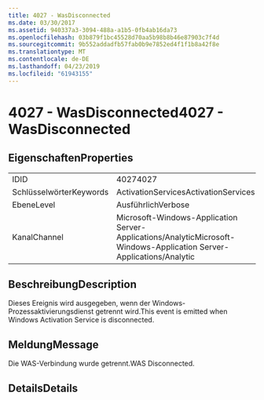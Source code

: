 ```yaml
---
title: 4027 - WasDisconnected
ms.date: 03/30/2017
ms.assetid: 940337a3-3094-488a-a1b5-0fb4ab16da73
ms.openlocfilehash: 03b879f1bc45528d70aa5b98b8b46e87903c7f4d
ms.sourcegitcommit: 9b552addadfb57fab0b9e7852ed4f1f1b8a42f8e
ms.translationtype: MT
ms.contentlocale: de-DE
ms.lasthandoff: 04/23/2019
ms.locfileid: "61943155"
---
```

# <a name="4027---wasdisconnected"></a><span data-ttu-id="3cb81-102">4027 - WasDisconnected</span><span class="sxs-lookup"><span data-stu-id="3cb81-102">4027 - WasDisconnected</span></span>
## <a name="properties"></a><span data-ttu-id="3cb81-103">Eigenschaften</span><span class="sxs-lookup"><span data-stu-id="3cb81-103">Properties</span></span>  
  
|||  
|-|-|  
|<span data-ttu-id="3cb81-104">ID</span><span class="sxs-lookup"><span data-stu-id="3cb81-104">ID</span></span>|<span data-ttu-id="3cb81-105">4027</span><span class="sxs-lookup"><span data-stu-id="3cb81-105">4027</span></span>|  
|<span data-ttu-id="3cb81-106">Schlüsselwörter</span><span class="sxs-lookup"><span data-stu-id="3cb81-106">Keywords</span></span>|<span data-ttu-id="3cb81-107">ActivationServices</span><span class="sxs-lookup"><span data-stu-id="3cb81-107">ActivationServices</span></span>|  
|<span data-ttu-id="3cb81-108">Ebene</span><span class="sxs-lookup"><span data-stu-id="3cb81-108">Level</span></span>|<span data-ttu-id="3cb81-109">Ausführlich</span><span class="sxs-lookup"><span data-stu-id="3cb81-109">Verbose</span></span>|  
|<span data-ttu-id="3cb81-110">Kanal</span><span class="sxs-lookup"><span data-stu-id="3cb81-110">Channel</span></span>|<span data-ttu-id="3cb81-111">Microsoft-Windows-Application Server-Applications/Analytic</span><span class="sxs-lookup"><span data-stu-id="3cb81-111">Microsoft-Windows-Application Server-Applications/Analytic</span></span>|  
  
## <a name="description"></a><span data-ttu-id="3cb81-112">Beschreibung</span><span class="sxs-lookup"><span data-stu-id="3cb81-112">Description</span></span>  
 <span data-ttu-id="3cb81-113">Dieses Ereignis wird ausgegeben, wenn der Windows-Prozessaktivierungsdienst getrennt wird.</span><span class="sxs-lookup"><span data-stu-id="3cb81-113">This event is emitted when Windows Activation Service is disconnected.</span></span>  
  
## <a name="message"></a><span data-ttu-id="3cb81-114">Meldung</span><span class="sxs-lookup"><span data-stu-id="3cb81-114">Message</span></span>  
 <span data-ttu-id="3cb81-115">Die WAS-Verbindung wurde getrennt.</span><span class="sxs-lookup"><span data-stu-id="3cb81-115">WAS Disconnected.</span></span>  
  
## <a name="details"></a><span data-ttu-id="3cb81-116">Details</span><span class="sxs-lookup"><span data-stu-id="3cb81-116">Details</span></span>
